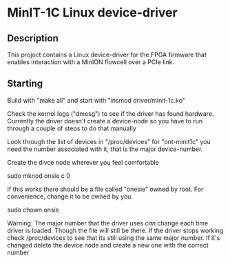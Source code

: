 # MinIT-1C Linux device-driver

## Description

This projoct contains a Linux device-driver for the FPGA firmware that enables interaction with a
MinION flowcell over a PCIe link.

## Starting

Build with "make all" and start with "insmod driver/minit-1c.ko"

Check the kernel logs ("dmesg") to see if the driver has found hardware. Currently the
driver doesn't create a device-node so you have to run through a couple of steps to
do that manually

Look through the list of devices in "/proc/devices" for "ont-minit1c" you need the
number associated with it, that is the major device-number.

Create the divce node wherever you feel comfortable

sudo mknod onsie c <major-no> 0

If this works there should be a file called "onesie" owned by root. For convenience,
change it to be owned by you.

sudo chown <username> onsie

Warning: The major number that the driver uses _can_ change each time driver is
loaded. Though the file will still be there. If the driver stops working check
/proc/devices to see that its still using the same major number. If it's changed
delete the device node and create a new one with the correct number
